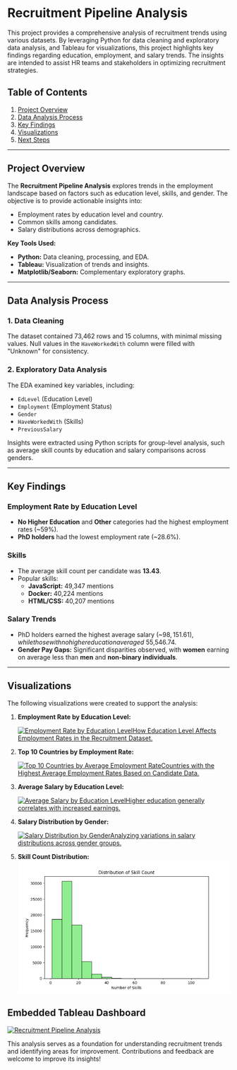 # Recruitment Pipeline Analysis

This project provides a comprehensive analysis of recruitment trends using various datasets. By leveraging Python for data cleaning and exploratory data analysis, and Tableau for visualizations, this project highlights key findings regarding education, employment, and salary trends. The insights are intended to assist HR teams and stakeholders in optimizing recruitment strategies.

## Table of Contents
1. [Project Overview](#project-overview)
2. [Data Analysis Process](#data-analysis-process)
3. [Key Findings](#key-findings)
4. [Visualizations](#visualizations)
5. [Next Steps](#next-steps)

---

## Project Overview

The **Recruitment Pipeline Analysis** explores trends in the employment landscape based on factors such as education level, skills, and gender. The objective is to provide actionable insights into:
- Employment rates by education level and country.
- Common skills among candidates.
- Salary distributions across demographics.

**Key Tools Used:**
- **Python:** Data cleaning, processing, and EDA.
- **Tableau:** Visualization of trends and insights.
- **Matplotlib/Seaborn:** Complementary exploratory graphs.

---

## Data Analysis Process

### 1. Data Cleaning
The dataset contained 73,462 rows and 15 columns, with minimal missing values. Null values in the `HaveWorkedWith` column were filled with "Unknown" for consistency.

### 2. Exploratory Data Analysis
The EDA examined key variables, including:
- `EdLevel` (Education Level)
- `Employment` (Employment Status)
- `Gender`
- `HaveWorkedWith` (Skills)
- `PreviousSalary`

Insights were extracted using Python scripts for group-level analysis, such as average skill counts by education and salary comparisons across genders.

---

## Key Findings

### Employment Rate by Education Level
- **No Higher Education** and **Other** categories had the highest employment rates (~59%).
- **PhD holders** had the lowest employment rate (~28.6%).

### Skills
- The average skill count per candidate was **13.43**.
- Popular skills:
  - **JavaScript:** 49,347 mentions
  - **Docker:** 40,224 mentions
  - **HTML/CSS:** 40,207 mentions

### Salary Trends
- PhD holders earned the highest average salary (~$98,151.61), while those with no higher education averaged ~$55,546.74.
- **Gender Pay Gaps:** Significant disparities observed, with **women** earning on average less than **men** and **non-binary individuals**.

---

## Visualizations

The following visualizations were created to support the analysis:

1. **Employment Rate by Education Level:**
   <div class='tableauPlaceholder' id='viz1737679797997' style='position: relative'><noscript><a href='#'><img alt='Employment Rate by Education LevelHow Education Level Affects Employment Rates in the Recruitment Dataset. ' src='https:&#47;&#47;public.tableau.com&#47;static&#47;images&#47;em&#47;employment_rate_by_edlevel&#47;EmploymentRatebyEducationLevel&#47;1_rss.png' style='border: none' /></a></noscript><object class='tableauViz'  style='display:none;'><param name='host_url' value='https%3A%2F%2Fpublic.tableau.com%2F' /> <param name='embed_code_version' value='3' /> <param name='site_root' value='' /><param name='name' value='employment_rate_by_edlevel&#47;EmploymentRatebyEducationLevel' /><param name='tabs' value='no' /><param name='toolbar' value='yes' /><param name='static_image' value='https:&#47;&#47;public.tableau.com&#47;static&#47;images&#47;em&#47;employment_rate_by_edlevel&#47;EmploymentRatebyEducationLevel&#47;1.png' /> <param name='animate_transition' value='yes' /><param name='display_static_image' value='yes' /><param name='display_spinner' value='yes' /><param name='display_overlay' value='yes' /><param name='display_count' value='yes' /><param name='language' value='en-US' /><param name='filter' value='publish=yes' /></object></div>

2. **Top 10 Countries by Employment Rate:**
   <div class='tableauPlaceholder' id='viz1737680758171' style='position: relative'><noscript><a href='#'><img alt='Top 10 Countries by Average Employment RateCountries with the Highest Average Employment Rates Based on Candidate Data. ' src='https:&#47;&#47;public.tableau.com&#47;static&#47;images&#47;To&#47;Top_10_Countries_17376806384170&#47;Top10CountriesbyAverageEmploymentRate&#47;1_rss.png' style='border: none' /></a></noscript><object class='tableauViz'  style='display:none;'><param name='host_url' value='https%3A%2F%2Fpublic.tableau.com%2F' /> <param name='embed_code_version' value='3' /> <param name='site_root' value='' /><param name='name' value='Top_10_Countries_17376806384170&#47;Top10CountriesbyAverageEmploymentRate' /><param name='tabs' value='no' /><param name='toolbar' value='yes' /><param name='static_image' value='https:&#47;&#47;public.tableau.com&#47;static&#47;images&#47;To&#47;Top_10_Countries_17376806384170&#47;Top10CountriesbyAverageEmploymentRate&#47;1.png' /> <param name='animate_transition' value='yes' /><param name='display_static_image' value='yes' /><param name='display_spinner' value='yes' /><param name='display_overlay' value='yes' /><param name='display_count' value='yes' /><param name='language' value='en-US' /><param name='filter' value='publish=yes' /></object></div>

3. **Average Salary by Education Level:**
   <div class='tableauPlaceholder' id='viz1737680095939' style='position: relative'><noscript><a href='#'><img alt='Average Salary by Education LevelHigher education generally correlates with increased earnings. ' src='https:&#47;&#47;public.tableau.com&#47;static&#47;images&#47;Sa&#47;Salary_by_Ed_Level&#47;SalarybyEducationLevel&#47;1_rss.png' style='border: none' /></a></noscript><object class='tableauViz'  style='display:none;'><param name='host_url' value='https%3A%2F%2Fpublic.tableau.com%2F' /> <param name='embed_code_version' value='3' /> <param name='site_root' value='' /><param name='name' value='Salary_by_Ed_Level&#47;SalarybyEducationLevel' /><param name='tabs' value='no' /><param name='toolbar' value='yes' /><param name='static_image' value='https:&#47;&#47;public.tableau.com&#47;static&#47;images&#47;Sa&#47;Salary_by_Ed_Level&#47;SalarybyEducationLevel&#47;1.png' /> <param name='animate_transition' value='yes' /><param name='display_static_image' value='yes' /><param name='display_spinner' value='yes' /><param name='display_overlay' value='yes' /><param name='display_count' value='yes' /><param name='language' value='en-US' /><param name='filter' value='publish=yes' /></object></div>
4. **Salary Distribution by Gender:**
   <div class='tableauPlaceholder' id='viz1737680018773' style='position: relative'><noscript><a href='#'><img alt='Salary Distribution by GenderAnalyzing variations in salary distributions across gender groups. ' src='https:&#47;&#47;public.tableau.com&#47;static&#47;images&#47;Sa&#47;Salary_Distribution_by_Gender&#47;AverageSalarybyGender&#47;1_rss.png' style='border: none' /></a></noscript><object class='tableauViz'  style='display:none;'><param name='host_url' value='https%3A%2F%2Fpublic.tableau.com%2F' /> <param name='embed_code_version' value='3' /> <param name='site_root' value='' /><param name='name' value='Salary_Distribution_by_Gender&#47;AverageSalarybyGender' /><param name='tabs' value='no' /><param name='toolbar' value='yes' /><param name='static_image' value='https:&#47;&#47;public.tableau.com&#47;static&#47;images&#47;Sa&#47;Salary_Distribution_by_Gender&#47;AverageSalarybyGender&#47;1.png' /> <param name='animate_transition' value='yes' /><param name='display_static_image' value='yes' /><param name='display_spinner' value='yes' /><param name='display_overlay' value='yes' /><param name='display_count' value='yes' /><param name='language' value='en-US' /><param name='filter' value='publish=yes' /></object></div>

5. **Skill Count Distribution:**
   ![Histogram](./visualization/eda_charts/Distribution_of_SkillCount.png)

## Embedded Tableau Dashboard
<div class='tableauPlaceholder' id='viz1737680195721' style='position: relative'><noscript><a href='#'><img alt='Recruitment Pipeline Analysis ' src='https:&#47;&#47;public.tableau.com&#47;static&#47;images&#47;Re&#47;Recruitment_Analysis_Pipeline&#47;RecruitmentPipelineAnalysis&#47;1_rss.png' style='border: none' /></a></noscript><object class='tableauViz'  style='display:none;'><param name='host_url' value='https%3A%2F%2Fpublic.tableau.com%2F' /> <param name='embed_code_version' value='3' /> <param name='site_root' value='' /><param name='name' value='Recruitment_Analysis_Pipeline&#47;RecruitmentPipelineAnalysis' /><param name='tabs' value='no' /><param name='toolbar' value='yes' /><param name='static_image' value='https:&#47;&#47;public.tableau.com&#47;static&#47;images&#47;Re&#47;Recruitment_Analysis_Pipeline&#47;RecruitmentPipelineAnalysis&#47;1.png' /> <param name='animate_transition' value='yes' /><param name='display_static_image' value='yes' /><param name='display_spinner' value='yes' /><param name='display_overlay' value='yes' /><param name='display_count' value='yes' /><param name='language' value='en-US' /><param name='filter' value='publish=yes' /></object></div>

This analysis serves as a foundation for understanding recruitment trends and identifying areas for improvement. Contributions and feedback are welcome to improve its insights!